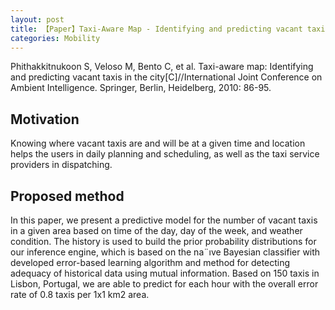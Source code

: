 ```yaml
---
layout: post
title: 【Paper】Taxi-Aware Map - Identifying and predicting vacant taxis in the city
categories: Mobility
---
```


Phithakkitnukoon S, Veloso M, Bento C, et al. Taxi-aware map: Identifying and predicting vacant taxis in the city[C]//International Joint Conference on Ambient Intelligence. Springer, Berlin, Heidelberg, 2010: 86-95.

## Motivation

Knowing where vacant taxis are and will be at a given time and location helps the users in daily planning and scheduling, as well as the taxi service providers in dispatching.

## Proposed method

In this paper, we present a predictive model for the number of vacant taxis in a given area based on time of the day, day of the week, and weather condition. The history is used to build the prior probability distributions for our inference engine, which is based on the na¨ıve Bayesian classifier with developed error-based learning algorithm and method for detecting adequacy of historical data using mutual information. Based on 150 taxis in Lisbon, Portugal, we are able to predict for each hour with the overall error rate of 0.8 taxis per 1x1 km2 area.

